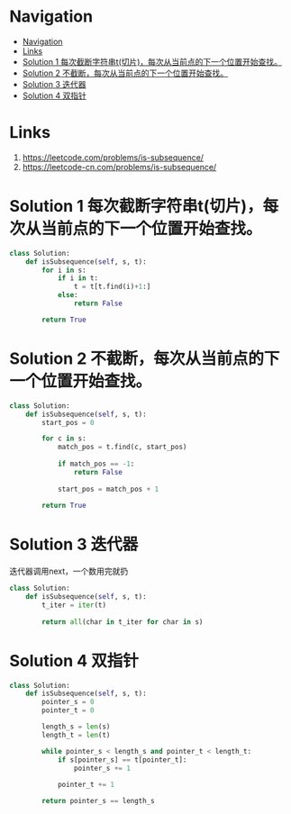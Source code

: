 # Navigation
- [Navigation](#navigation)
- [Links](#links)
- [Solution 1 每次截断字符串t(切片)，每次从当前点的下一个位置开始查找。](#solution-1-%e6%af%8f%e6%ac%a1%e6%88%aa%e6%96%ad%e5%ad%97%e7%ac%a6%e4%b8%b2t%e5%88%87%e7%89%87%e6%af%8f%e6%ac%a1%e4%bb%8e%e5%bd%93%e5%89%8d%e7%82%b9%e7%9a%84%e4%b8%8b%e4%b8%80%e4%b8%aa%e4%bd%8d%e7%bd%ae%e5%bc%80%e5%a7%8b%e6%9f%a5%e6%89%be)
- [Solution 2 不截断，每次从当前点的下一个位置开始查找。](#solution-2-%e4%b8%8d%e6%88%aa%e6%96%ad%e6%af%8f%e6%ac%a1%e4%bb%8e%e5%bd%93%e5%89%8d%e7%82%b9%e7%9a%84%e4%b8%8b%e4%b8%80%e4%b8%aa%e4%bd%8d%e7%bd%ae%e5%bc%80%e5%a7%8b%e6%9f%a5%e6%89%be)
- [Solution 3 迭代器](#solution-3-%e8%bf%ad%e4%bb%a3%e5%99%a8)
- [Solution 4 双指针](#solution-4-%e5%8f%8c%e6%8c%87%e9%92%88)

# Links
1. https://leetcode.com/problems/is-subsequence/
2. https://leetcode-cn.com/problems/is-subsequence/


# Solution 1 每次截断字符串t(切片)，每次从当前点的下一个位置开始查找。
```python
class Solution:
    def isSubsequence(self, s, t):
        for i in s:
            if i in t:
                t = t[t.find(i)+1:]
            else:
                return False

        return True
```

# Solution 2 不截断，每次从当前点的下一个位置开始查找。
```python
class Solution:
    def isSubsequence(self, s, t):
        start_pos = 0

        for c in s:
            match_pos = t.find(c, start_pos)
            
            if match_pos == -1:
                return False
            
            start_pos = match_pos + 1
    
        return True
```


# Solution 3 迭代器
迭代器调用next，一个数用完就扔
```python
class Solution:
    def isSubsequence(self, s, t):
        t_iter = iter(t)
        
        return all(char in t_iter for char in s)
```

# Solution 4 双指针
```python
class Solution:
    def isSubsequence(self, s, t):
        pointer_s = 0
        pointer_t = 0

        length_s = len(s)
        length_t = len(t)

        while pointer_s < length_s and pointer_t < length_t:
            if s[pointer_s] == t[pointer_t]:
                pointer_s += 1
            
            pointer_t += 1

        return pointer_s == length_s
```